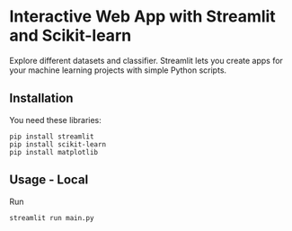 # Interactive Web App with Streamlit and Scikit-learn
Explore different datasets and classifier. Streamlit lets you create apps for your machine learning projects with simple Python scripts.

## Installation
You need these libraries:
```console
pip install streamlit
pip install scikit-learn
pip install matplotlib
```
## Usage - Local
Run
```console
streamlit run main.py
```
